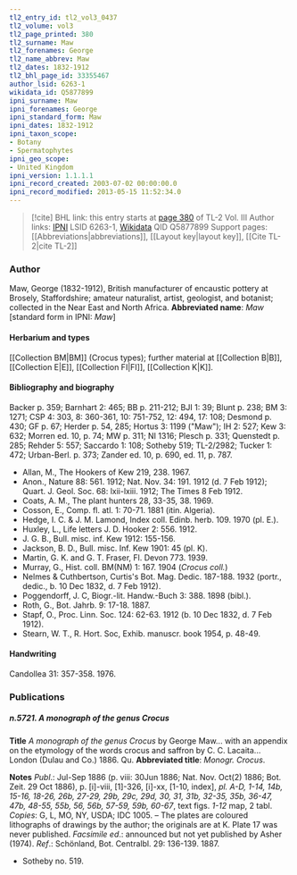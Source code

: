 ```yaml
---
tl2_entry_id: tl2_vol3_0437
tl2_volume: vol3
tl2_page_printed: 380
tl2_surname: Maw
tl2_forenames: George
tl2_name_abbrev: Maw
tl2_dates: 1832-1912
tl2_bhl_page_id: 33355467
author_lsid: 6263-1
wikidata_id: Q5877899
ipni_surname: Maw
ipni_forenames: George
ipni_standard_form: Maw
ipni_dates: 1832-1912
ipni_taxon_scope: 
- Botany
- Spermatophytes
ipni_geo_scope: 
- United Kingdom
ipni_version: 1.1.1.1
ipni_record_created: 2003-07-02 00:00:00.0
ipni_record_modified: 2013-05-15 11:52:34.0
---
```


> [!cite] BHL link: this entry starts at [page 380](https://www.biodiversitylibrary.org/page/33355467) of TL-2 Vol. III
> Author links: [IPNI](https://www.ipni.org/a/6263-1) LSID 6263-1, [Wikidata](https://www.wikidata.org/wiki/Q5877899) QID Q5877899
> Support pages: [[Abbreviations|abbreviations]], [[Layout key|layout key]], [[Cite TL-2|cite TL-2]]

### Author

Maw, George (1832-1912), British manufacturer of encaustic pottery at Brosely, Staffordshire; amateur naturalist, artist, geologist, and botanist; collected in the Near East and North Africa. 
**Abbreviated name**: *Maw* \[standard form in IPNI: *Maw*\]

#### Herbarium and types

[[Collection BM|BM]] (Crocus types); further material at [[Collection B|B]], [[Collection E|E]], [[Collection FI|FI]], [[Collection K|K]].

#### Bibliography and biography

Backer p. 359; Barnhart 2: 465; BB p. 211-212; BJI 1: 39; Blunt p. 238; BM 3: 1271; CSP 4: 303, 8: 360-361, 10: 751-752, 12: 494, 17: 108; Desmond p. 430; GF p. 67; Herder p. 54, 285; Hortus 3: 1199 ("Maw"); IH 2: 527; Kew 3: 632; Morren ed. 10, p. 74; MW p. 311; NI 1316; Plesch p. 331; Quenstedt p. 285; Rehder 5: 557; Saccardo 1: 108; Sotheby 519; TL-2/2982; Tucker 1: 472; Urban-Berl. p. 373; Zander ed. 10, p. 690, ed. 11, p. 787.
- Allan, M., The Hookers of Kew 219, 238. 1967.
- Anon., Nature 88: 561. 1912; Nat. Nov. 34: 191. 1912 (d. 7 Feb 1912); Quart. J. Geol. Soc. 68: lxii-lxiii. 1912; The Times 8 Feb 1912.
- Coats, A. M., The plant hunters 28, 33-35, 38. 1969.
- Cosson, E., Comp. fl. atl. 1: 70-71. 1881 (itin. Algeria).
- Hedge, I. C. & J. M. Lamond, Index coll. Edinb. herb. 109. 1970 (pl. E.).
- Huxley, L., Life letters J. D. Hooker 2: 556. 1912.
- J. G. B., Bull. misc. inf. Kew 1912: 155-156.
- Jackson, B. D., Bull. misc. Inf. Kew 1901: 45 (pl. K).
- Martin, G. K. and G. T. Fraser, Fl. Devon 773. 1939.
- Murray, G., Hist. coll. BM(NM) 1: 167. 1904 (*Crocus coll.*)
- Nelmes & Cuthbertson, Curtis's Bot. Mag. Dedic. 187-188. 1932 (portr., dedic., b. 10 Dec 1832, d. 7 Feb 1912).
- Poggendorff, J. C, Biogr.-lit. Handw.-Buch 3: 388. 1898 (bibl.).
- Roth, G., Bot. Jahrb. 9: 17-18. 1887.
- Stapf, O., Proc. Linn. Soc. 124: 62-63. 1912 (b. 10 Dec 1832, d. 7 Feb 1912).
- Stearn, W. T., R. Hort. Soc, Exhib. manuscr. book 1954, p. 48-49.

#### Handwriting

Candollea 31: 357-358. 1976.

### Publications

##### n.5721. A monograph of the genus Crocus

**Title**
*A monograph of the genus Crocus* by George Maw... with an appendix on the etymology of the words crocus and saffron by C. C. Lacaita... London (Dulau and Co.) 1886. Qu.
**Abbreviated title**: *Monogr. Crocus*.

**Notes**
*Publ*.: Jul-Sep 1886 (p. viii: 30Jun 1886; Nat. Nov. Oct(2) 1886; Bot. Zeit. 29 Oct 1886), p. \[i\]-viii, \[1\]-326, \[i\]-xx, \[1-10, index\], *pl. A-D, 1-14, 14b, 15-16, 18-26, 26b, 27-29, 29b, 29c, 29d, 30, 31, 31b, 32-35, 35b, 36-47, 47b, 48-55, 55b, 56, 56b, 57-59, 59b, 60-67*, text figs. *1-12* map, 2 tabl. *Copies*: G, L, MO, NY, USDA; IDC 1005. – The plates are coloured lithographs of drawings by the author; the originals are at K. Plate 17 was never published.
*Facsimile ed*.: announced but not yet published by Asher (1974).
*Ref*.: Schönland, Bot. Centralbl. 29: 136-139. 1887.
- Sotheby no. 519.

